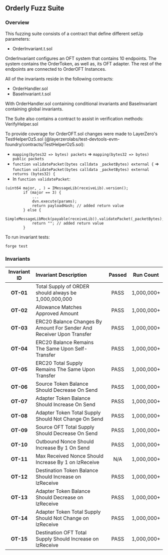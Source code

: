 ## Orderly Fuzz Suite

### Overview

This fuzzing suite consists of a contract that define different setUp parameters:
* OrderInvariant.t.sol

OrderInvariant configures an OFT system that contains 10 endpoints.
The system contains the OrderToken, as well as, its OFT adapter. 
The rest of the endpoints are connected to OrderOFT Instances.

All of the invariants reside in the following contracts:
* OrderHandler.sol
* BaseInvariant.t.sol

With OrderHandler.sol containing conditional invariants and BaseInvariant containing global invariants.

The Suite also contains a contract to assist in verification methods: VerifyHelper.sol

To provide coverage for OrderOFT.sol changes were made to LayerZero's TestHelperOz5.sol (@layerzerolabs/test-devtools-evm-foundry/contracts/TestHelperOz5.sol):
* `mapping(bytes32 => bytes) packets` => `mapping(bytes32 => bytes) public packets`
* `function validatePacket(bytes calldata _packetBytes) external {` => `function validatePacket(bytes calldata _packetBytes) external returns (bytes32) {`
* In `function validatePacket`: 
```solidity
(uint64 major, , ) = IMessageLib(receiveLib).version();
        if (major == 3) {
            ...
            dvn.execute(params);
            return payloadHash; // added return value 
        } else {
            SimpleMessageLibMock(payable(receiveLib)).validatePacket(_packetBytes);
            return ""; // added return value
        }
```

To run invariant tests:
```shell
forge test
```

### Invariants
| **Invariant ID** | **Invariant Description** | **Passed** | **Run Count** |
|:--------------:|:-----|:-----------:|:-----------:|
| **OT-01** | Total Supply of ORDER should always be 1,000,000,000 | PASS | 1,000,000+
| **OT-02** | Allowance Matches Approved Amount | PASS | 1,000,000+
| **OT-03** | ERC20 Balance Changes By Amount For Sender And Receiver Upon Transfer | PASS | 1,000,000+
| **OT-04** | ERC20 Balance Remains The Same Upon Self-Transfer | PASS | 1,000,000+
| **OT-05** | ERC20 Total Supply Remains The Same Upon Transfer | PASS | 1,000,000+
| **OT-06** | Source Token Balance Should Decrease On Send | PASS | 1,000,000+
| **OT-07** | Adapter Token Balance Should Increase On Send | PASS | 1,000,000+
| **OT-08** | Adapter Token Total Supply Should Not Change On Send | PASS | 1,000,000+
| **OT-09** | Source OFT Total Supply Should Decrease On Send | PASS | 1,000,000+
| **OT-10** | Outbound Nonce Should Increase By 1 On Send | PASS | 1,000,000+
| **OT-11** | Max Received Nonce Should Increase By 1 on lzReceive | N/A | 1,000,000+
| **OT-12** | Destination Token Balance Should Increase on lzReceive | PASS | 1,000,000+
| **OT-13** | Adapter Token Balance Should Decrease on lzReceive | PASS | 1,000,000+
| **OT-14** | Adapter Token Total Supply Should Not Change on lzReceive | PASS | 1,000,000+
| **OT-15** | Destination OFT Total Supply Should Increase on lzReceive | PASS | 1,000,000+
